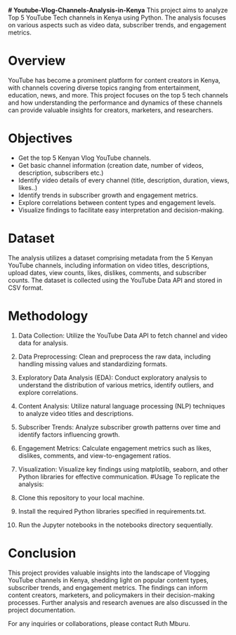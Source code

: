 **# Youtube-Vlog-Channels-Analysis-in-Kenya**
This project aims to analyze Top 5 YouTube Tech channels in Kenya using Python. The analysis focuses on various aspects such as video data, subscriber trends, and engagement metrics.
# Overview
YouTube has become a prominent platform for content creators in Kenya, with channels covering diverse topics ranging from entertainment, education, news, and more. This project focuses on the top 5 tech channels and how understanding the performance and dynamics of these channels can provide valuable insights for creators, marketers, and researchers.
# Objectives
* Get the top 5 Kenyan Vlog YouTube channels.
* Get basic channel information (creation date, number of videos, description, subscribers etc.)
* Identify video details of every channel (title, description, duration, views, likes..)
* Identify trends in subscriber growth and engagement metrics.
* Explore correlations between content types and engagement levels.
* Visualize findings to facilitate easy interpretation and decision-making.
# Dataset
The analysis utilizes a dataset comprising metadata from the 5 Kenyan YouTube channels, including information on video titles, descriptions, upload dates, view counts, likes, dislikes, comments, and subscriber counts. The dataset is collected using the YouTube Data API and stored in CSV format.
# Methodology
1. Data Collection: Utilize the YouTube Data API to fetch channel and video data for analysis.
2. Data Preprocessing: Clean and preprocess the raw data, including handling missing values and standardizing formats.
3. Exploratory Data Analysis (EDA): Conduct exploratory analysis to understand the distribution of various metrics, identify outliers, and explore correlations.
4. Content Analysis: Utilize natural language processing (NLP) techniques to analyze video titles and descriptions.
5. Subscriber Trends: Analyze subscriber growth patterns over time and identify factors influencing growth.
6. Engagement Metrics: Calculate engagement metrics such as likes, dislikes, comments, and view-to-engagement ratios.
7. Visualization: Visualize key findings using matplotlib, seaborn, and other Python libraries for effective communication.
#Usage
To replicate the analysis:

1. Clone this repository to your local machine.
2. Install the required Python libraries specified in requirements.txt.
3. Run the Jupyter notebooks in the notebooks directory sequentially.
# Conclusion
This project provides valuable insights into the landscape of Vlogging YouTube channels in Kenya, shedding light on popular content types, subscriber trends, and engagement metrics. The findings can inform content creators, marketers, and policymakers in their decision-making processes. Further analysis and research avenues are also discussed in the project documentation.

For any inquiries or collaborations, please contact Ruth Mburu.



